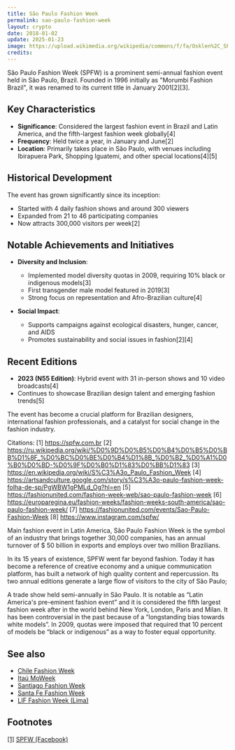 ```yaml
---
title: São Paulo Fashion Week
permalink: sao-paulo-fashion-week
layout: crypto
date: 2018-01-02
update: 2025-01-23
image: https://upload.wikimedia.org/wikipedia/commons/f/fa/Osklen%2C_SPFW_N43.jpg
credits:
---
```


São Paulo Fashion Week (SPFW) is a prominent semi-annual fashion event held in São Paulo, Brazil. Founded in 1996 initially as "Morumbi Fashion Brazil", it was renamed to its current title in January 2001[2][3].

## Key Characteristics

- **Significance**: Considered the largest fashion event in Brazil and Latin America, and the fifth-largest fashion week globally[4]
- **Frequency**: Held twice a year, in January and June[2]
- **Location**: Primarily takes place in São Paulo, with venues including Ibirapuera Park, Shopping Iguatemi, and other special locations[4][5]

## Historical Development

The event has grown significantly since its inception:
- Started with 4 daily fashion shows and around 300 viewers
- Expanded from 21 to 46 participating companies
- Now attracts 300,000 visitors per week[2]

## Notable Achievements and Initiatives

- **Diversity and Inclusion**:
  - Implemented model diversity quotas in 2009, requiring 10% black or indigenous models[3]
  - First transgender male model featured in 2019[3]
  - Strong focus on representation and Afro-Brazilian culture[4]

- **Social Impact**:
  - Supports campaigns against ecological disasters, hunger, cancer, and AIDS
  - Promotes sustainability and social issues in fashion[2][4]

## Recent Editions

- **2023 (N55 Edition)**: Hybrid event with 31 in-person shows and 10 video broadcasts[4]
- Continues to showcase Brazilian design talent and emerging fashion trends[5]

The event has become a crucial platform for Brazilian designers, international fashion professionals, and a catalyst for social change in the fashion industry.

Citations:
[1] https://spfw.com.br
[2] https://ru.wikipedia.org/wiki/%D0%9D%D0%B5%D0%B4%D0%B5%D0%BB%D1%8F_%D0%BC%D0%BE%D0%B4%D1%8B_%D0%B2_%D0%A1%D0%B0%D0%BD-%D0%9F%D0%B0%D1%83%D0%BB%D1%83
[3] https://en.wikipedia.org/wiki/S%C3%A3o_Paulo_Fashion_Week
[4] https://artsandculture.google.com/story/s%C3%A3o-paulo-fashion-week-folha-de-sp/PgWBW1gPMLd_Og?hl=en
[5] https://fashionunited.com/fashion-week-web/sao-paulo-fashion-week
[6] https://europaregina.eu/fashion-weeks/fashion-weeks-south-america/sao-paulo-fashion-week/
[7] https://fashionunited.com/events/Sao-Paulo-Fashion-Week
[8] https://www.instagram.com/spfw/

Main fashion event in Latin America, São Paulo Fashion Week is the symbol of an industry that brings together 30,000 companies, has an annual turnover of $ 50 billion in exports and employs over two million Brazilians.

In its 15 years of existence, SPFW went far beyond fashion. Today it has become a reference of creative economy and a unique communication platform, has built a network of high quality content and repercussion. Its two annual editions generate a large flow of visitors to the city of São Paulo;

A trade show held semi-annually in São Paulo. It is notable as “Latin America's pre-eminent fashion event” and it is considered the fifth largest fashion week after in the world behind New York, London, Paris and Milan. It has been controversial in the past because of a “longstanding bias towards white models”. In 2009, quotas were imposed that required that 10 percent of models be “black or indigenous” as a way to foster equal opportunity.

## See also

+ [Chile Fashion Week](chile-fashion-week)
+ [Itaú MoWeek](itau-moweek)
+ [Santiago Fashion Week](santiago-fashion-week)
+ [Santa Fe Fashion Week](santa-fe-fashion-week)
+ [LIF Fashion Week (Lima)](lif-fashion-week-lima)

## Footnotes

[[1]](#a1) <span id="f1"></span> [SPFW (Facebook)](https://www.facebook.com/SPFW/photos/a.2383698141658553/2383698301658537/?type=3&theater)
